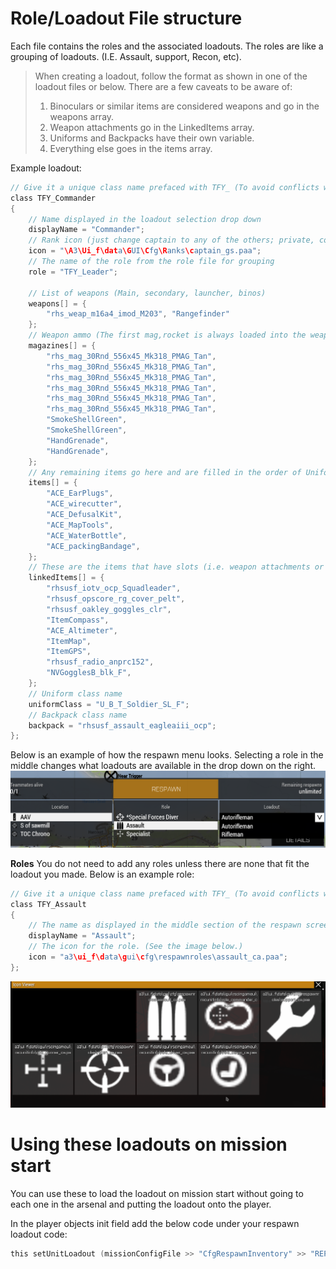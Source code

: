 # Role/Loadout File structure

Each file contains the roles and the associated loadouts.  The roles are like a grouping of loadouts.  (I.E. Assault, support, Recon, etc).

> When creating a loadout, follow the format as shown in one of the loadout files or below.  There are a few caveats to be aware of:
> 1. Binoculars or similar items are considered weapons and go in the weapons array.
> 2. Weapon attachments go in the LinkedItems array.
> 3. Uniforms and Backpacks have their own variable.
> 4. Everything else goes in the items array.

Example loadout:
```c
// Give it a unique class name prefaced with TFY_ (To avoid conflicts with the base game or other mods)
class TFY_Commander
{
    // Name displayed in the loadout selection drop down
    displayName = "Commander";
    // Rank icon (just change captain to any of the others; private, corporal, sergeant, captain, etc.)
    icon = "\A3\Ui_f\data\GUI\Cfg\Ranks\captain_gs.paa";
    // The name of the role from the role file for grouping
    role = "TFY_Leader";

    // List of weapons (Main, secondary, launcher, binos)
    weapons[] = {
        "rhs_weap_m16a4_imod_M203", "Rangefinder"
    };
    // Weapon ammo (The first mag,rocket is always loaded into the weapon.  So below 1 would be in the weapon, and 5 in the vest)
    magazines[] = {
        "rhs_mag_30Rnd_556x45_Mk318_PMAG_Tan",
        "rhs_mag_30Rnd_556x45_Mk318_PMAG_Tan",
        "rhs_mag_30Rnd_556x45_Mk318_PMAG_Tan",
        "rhs_mag_30Rnd_556x45_Mk318_PMAG_Tan",
        "rhs_mag_30Rnd_556x45_Mk318_PMAG_Tan",
        "rhs_mag_30Rnd_556x45_Mk318_PMAG_Tan",
        "SmokeShellGreen",
        "SmokeShellGreen",        
        "HandGrenade",
        "HandGrenade",        
    };
    // Any remaining items go here and are filled in the order of Uniform > Vest > Backpack
    items[] = {
        "ACE_EarPlugs",
        "ACE_wirecutter",
        "ACE_DefusalKit",
        "ACE_MapTools",
        "ACE_WaterBottle",
        "ACE_packingBandage", 
    };
    // These are the items that have slots (i.e. weapon attachments or nvgs/goggles/gps/radio/etc.)
    linkedItems[] = {
        "rhsusf_iotv_ocp_Squadleader",
        "rhsusf_opscore_rg_cover_pelt",
        "rhsusf_oakley_goggles_clr",
        "ItemCompass",
        "ACE_Altimeter",
        "ItemMap",
        "ItemGPS",
        "rhsusf_radio_anprc152",
        "NVGogglesB_blk_F",        
    };
    // Uniform class name
    uniformClass = "U_B_T_Soldier_SL_F";
    // Backpack class name
    backpack = "rhsusf_assault_eagleaiii_ocp";
};
```
Below is an example of how the respawn menu looks.  Selecting a role in the middle changes what loadouts are available in the drop down on the right.
![Example respawn selection menu.](img/respawn.png)

**Roles**
You do not need to add any roles unless there are none that fit the loadout you made.  Below is an example role:

```c
// Give it a unique class name prefaced with TFY_ (To avoid conflicts with the base game or other mods)
class TFY_Assault
{
    // The name as displayed in the middle section of the respawn screen (see above)
    displayName = "Assault";
    // The icon for the role. (See the image below.)
    icon = "a3\ui_f\data\gui\cfg\respawnroles\assault_ca.paa";
};
```
![Arma Role Icons](img/role_icons.png)

# Using these loadouts on mission start

You can use these to load the loadout on mission start without going to each one in the arsenal and putting the loadout onto the player.

In the player objects init field add the below code under your respawn loadout code:

```c
this setUnitLoadout (missionConfigFile >> "CfgRespawnInventory" >> "REPLACE WITH NAME OF LOADOUT CLASS FROM LOADOUT FILE");
```